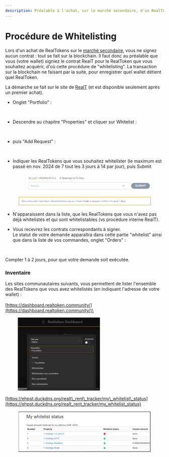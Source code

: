 ```yaml
---
description: Préalable à l'achat, sur le marché secondaire, d'un RealToken
---
```


# Procédure de Whitelisting

Lors d'un achat de RealTokens sur le [marché secondaire](acheter-des-realtokens/), vous ne signez aucun contrat : tout se fait sur la blockchain. Il faut donc au préalable que vous (votre wallet) signiez le contrat RealT pour le RealToken que vous souhaitez acquérir, d'où cette procédure de "whitelisting". La transaction sur la blockchain ne faisant par la suite, pour enregistrer quel wallet détient quel RealToken.

La démarche se fait sur le site de [RealT](https://realt.co/) (et est disponible seulement après un premier achat).

*   Onglet "Portfolio" :

    <figure><img src="../.gitbook/assets/image (76).png" alt=""><figcaption></figcaption></figure>
*   Descendre au chapitre "Properties" et cliquer sur Whitelist :

    <figure><img src="../.gitbook/assets/image (153).png" alt=""><figcaption></figcaption></figure>
*   puis "Add Request" :

    <figure><img src="../.gitbook/assets/image (113).png" alt=""><figcaption></figcaption></figure>
*   Indiquer les RealTokens que vous souhaitez whitelister (le maximum est passé en nov. 2024 de 7 tout les 3 jours à 14 par jour), puis Submit&#x20;

    <figure><img src="../.gitbook/assets/image (7).png" alt="" width="510"><figcaption></figcaption></figure>

<figure><img src="../.gitbook/assets/image (1) (1) (1) (1) (1) (1) (1) (1) (1) (1) (1).png" alt="" width="522"><figcaption></figcaption></figure>

* N'apparaissent dans la liste, que les RealTokens que vous n'avez pas déjà whitelistés et qui sont whitelistables (vs procédure interne RealT).



*   Vous recevrez les contrats correspondants à signer.\
    Le statut de votre demande apparaîtra dans cette partie "whitelist" ainsi que dans la liste de vos commandes, onglet "Orders" :

    <figure><img src="../.gitbook/assets/image (138).png" alt="" width="115"><figcaption></figcaption></figure>

Compter 1 à 2 jours, pour que votre demande soit exécutée.

### Inventaire

Les sites communautaires suivants, vous permettent de lister l'ensemble des RealTokens que vous avez whitelistés (en indiquant l'adresse de votre wallet) : \
\
[https://dashboard.realtoken.community/](https://dashboard.realtoken.community/)\


<figure><img src="../.gitbook/assets/image (1) (1) (1) (1) (1).png" alt="" width="261"><figcaption></figcaption></figure>

[https://ehpst.duckdns.org/realt\_rent\_tracker/my\_whitelist\_status](https://ehpst.duckdns.org/realt_rent_tracker/my_whitelist_status)

<figure><img src="../.gitbook/assets/image (1) (1) (1) (1) (1) (1).png" alt="" width="563"><figcaption></figcaption></figure>
